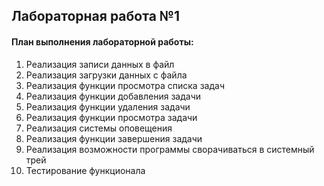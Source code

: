 ## Лабораторная работа №1
#### План выполнения лабораторной работы:

1. Реализация записи данных в файл
2. Реализация загрузки данных с файла
3. Реализация функции просмотра списка задач
4. Реализация функции добавления задачи
5. Реализация функции удаления задачи
6. Реализация функции просмотра задачи
7. Реализация системы оповещения
8. Реализация функции завершения задачи
9. Реализация возможности программы сворачиваться в системный трей
10. Тестирование функционала
